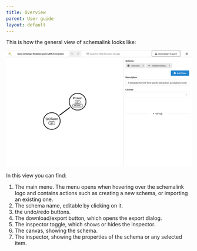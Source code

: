 ```yaml
---
title: Overview
parent: User guide
layout: default
---
```


This is how the general view of schemalink looks like:

![home page](/assets/images/schemalink_screenshot.png)

In this view you can find:

1. The main menu. The menu opens when hovering over the schemalink logo and
   contains actions such as creating a new schema, or importing an existing one.
2. The schema name, editable by clicking on it.
3. the undo/redo buttons.
4. The download/export button, which opens the export dialog.
5. The inspector toggle, which shows or hides the inspector.
6. The canvas, showing the schema.
7. The inspector, showing the properties of the schema or any selected item.
